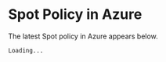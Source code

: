 # Spot Policy in Azure

The latest Spot policy in Azure appears below.

<html>
<script>
        fetch('https://spotinst-public.s3.amazonaws.com/assets/azure/custom_role_file.json')
            .then(res => res.json())
            .then(res => {
                document.querySelector('#spot-azure-permissions').textContent = JSON.stringify(
                    {
                        permissions:[
                            {
                               actions: res.properties.permissions[0].actions
                          }
                        ]
                    }
                , null, 2)
            })
            .then(() => window.Prism.highlightAll())
</script>
<body>
<pre v-pre data-lang="json">
<code data-app id="spot-azure-permissions" class="lang-json">Loading...</code>
</pre>
</body>
</html>
